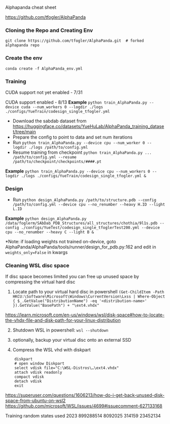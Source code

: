 Alphapanda cheat sheet

https://github.com/tfogler/AlphaPanda

### Cloning the Repo and Creating Env

`git clone https://github.com/tfogler/AlphaPanda.git  # forked alphapanda repo`

### Create the env

`conda create -f AlphaPanda_env.yml`

### Training
CUDA support not yet enabled - 7/31

CUDA support enabled - 8/13
**Example**
`python train_AlphaPanda.py --device cuda --num_workers 0 --logdir ./logs ./configs/YueTrain/codesign_single_tfogler.yml`


- Download the sabdab dataset from https://huggingface.co/datasets/YueHuLab/AlphaPanda_training_dataset/tree/main
- Prepare the config to point to data and set num iterations
- Run `python train_AlphaPanda.py --device cpu --num_worker 0 --logdir ./logs /path/to/config.yml`
- Resume training from checkpoint `python train_AlphaPanda.py ... /path/to/config.yml --resume /path/to/checkpoint/checkpoints/####.pt`

**Example**
`python train_AlphaPanda.py --device cpu --num_workers 0 --logdir ./logs ./configs/YueTrain/codesign_single_tfogler.yml &`

### Design
- Run `python design_AlphaPanda.py /path/to/structure.pdb --config /path/to/config.yml --device cpu --no_renumber --heavy H.ID --light L.ID`

**Example**
`python design_AlphaPanda.py /data/foglerm/SAbDab_PDB_Structures/all_structures/chothia/9l1s.pdb --config ./configs/YueTest/codesign_single_tfoglerTest200.yml --device cpu --no_renumber --heavy C --light B &`

*Note: if loading weights not trained on-device, goto AlphaPanda/AlphaPanda/tools/runner/design_for_pdb.py:162 and edit in `weights_only=False` in kwargs


### Cleaning WSL disc space

If disc space becomes limited you can free up unused space by compressing the virtual hard disc

1. Locate path to your virtual hard disc in powershell
`(Get-ChildItem -Path HKCU:\Software\Microsoft\Windows\CurrentVersion\Lxss | Where-Object { $_.GetValue("DistributionName") -eq '<distribution-name>' }).GetValue("BasePath") + "\ext4.vhdx"`

https://learn.microsoft.com/en-us/windows/wsl/disk-space#how-to-locate-the-vhdx-file-and-disk-path-for-your-linux-distribution

2. Shutdown WSL in powershell:
`wsl --shutdown`

3. optionally, backup your virtual disc onto an external SSD

4. Compress the WSL vhd with diskpart
```
	diskpart
	# open window Diskpart
	select vdisk file="C:\WSL-Distros\…\ext4.vhdx"
	attach vdisk readonly
	compact vdisk
	detach vdisk
	exit
```

https://superuser.com/questions/1606213/how-do-i-get-back-unused-disk-space-from-ubuntu-on-wsl2
https://github.com/microsoft/WSL/issues/4699#issuecomment-627133168



Training random states used
2023
899288514
8092025
314159
23452134